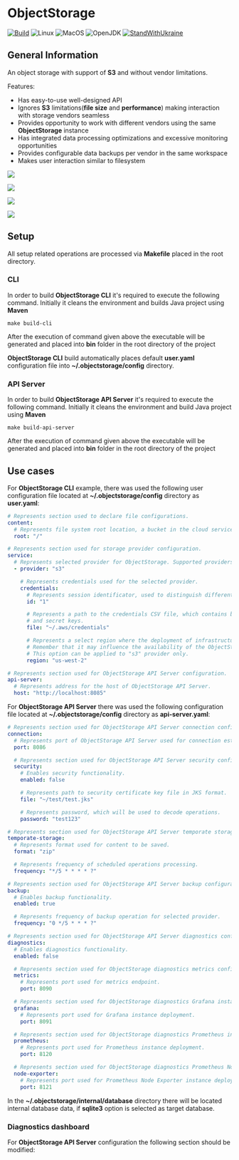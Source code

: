 # ObjectStorage

[![Build](https://github.com/YarikRevich/ObjectStorage/actions/workflows/build.yml/badge.svg)](https://github.com/YarikRevich/ObjectStorage/actions/workflows/build.yml)
![Linux](https://img.shields.io/badge/Linux-FCC624?style=for-the-badge&logo=linux&logoColor=black)
![MacOS](https://img.shields.io/badge/MacOS-8773f5?style=for-the-badge&logo=macos&logoColor=black)
![OpenJDK](https://img.shields.io/badge/JDK-23-65bd60?style=for-the-badge)
[![StandWithUkraine](https://raw.githubusercontent.com/vshymanskyy/StandWithUkraine/main/badges/StandWithUkraine.svg)](https://github.com/vshymanskyy/StandWithUkraine/blob/main/docs/README.md)

## General Information

An object storage with support of **S3** and without vendor limitations.

Features:
* Has easy-to-use well-designed API
* Ignores **S3** limitations(**file size** and **performance**) making interaction with storage vendors seamless
* Provides opportunity to work with different vendors using the same **ObjectStorage** instance
* Has integrated data processing optimizations and excessive monitoring opportunities
* Provides configurable data backups per vendor in the same workspace
* Makes user interaction similar to filesystem

![](./docs/high-level-design.png)

![](./docs/detailed-design.png)

![](./docs/internal-database-design.png)

![](./docs/internal-storage-design.png)

## Setup

All setup related operations are processed via **Makefile** placed in the root directory.

### CLI

In order to build **ObjectStorage CLI** it's required to execute the following command. Initially it cleans the environment and builds Java project using **Maven**
```shell
make build-cli
```

After the execution of command given above the executable will be generated and placed into **bin** folder in the root directory of the project

**ObjectStorage CLI** build automatically places default **user.yaml** configuration file into **~/.objectstorage/config** directory.

### API Server

In order to build **ObjectStorage API Server** it's required to execute the following command. Initially it cleans the environment and build Java project using **Maven**
```shell
make build-api-server
```

After the execution of command given above the executable will be generated and placed into **bin** folder in the root directory of the project

## Use cases

For **ObjectStorage CLI** example, there was used the following user configuration file located at **~/.objectstorage/config** directory as **user.yaml**:
```yaml
# Represents section used to declare file configurations.
content:
  # Represents file system root location, a bucket in the cloud service context.
  root: "/"

# Represents section used for storage provider configuration.
service:
  # Represents selected provider for ObjectStorage. Supported providers are "s3" and "gcs" only.
  - provider: "s3"

    # Represents credentials used for the selected provider.
    credentials:
      # Represents session identificator, used to distinguish different workspaces and thus separate content inside.
      id: "1"

      # Represents a path to the credentials CSV file, which contains both access
      # and secret keys.
      file: "~/.aws/credentials"

      # Represents a select region where the deployment of infrastructure will be performed.
      # Remember that it may influence the availability of the ObjectStorage deployed infrastructure.
      # This option can be applied to "s3" provider only.
      region: "us-west-2"

# Represents section used for ObjectStorage API Server configuration.
api-server:
  # Represents address for the host of ObjectStorage API Server.
  host: "http://localhost:8085"
```

For **ObjectStorage API Server** there was used the following configuration file located at **~/.objectstorage/config** directory as **api-server.yaml**:
```yaml
# Represents section used for ObjectStorage API Server connection configuration.
connection:
  # Represents port of ObjectStorage API Server used for connection establishment.
  port: 8086

  # Represents section used for ObjectStorage API Server security configuration.
  security:
    # Enables security functionality.
    enabled: false

    # Represents path to security certificate key file in JKS format.
    file: "~/test/test.jks"

    # Represents password, which will be used to decode operations.
    password: "test123"

# Represents section used for ObjectStorage API Server temporate storage configuration.
temporate-storage:
  # Represents format used for content to be saved.
  format: "zip"

  # Represents frequency of scheduled operations processing.
  frequency: "*/5 * * * * ?"

# Represents section used for ObjectStorage API Server backup configuration.
backup:
  # Enables backup functionality.
  enabled: true

  # Represents frequency of backup operation for selected provider.
  frequency: "0 */5 * * * ?"

# Represents section used for ObjectStorage API Server diagnostics configuration.
diagnostics:
  # Enables diagnostics functionality.
  enabled: false

  # Represents section used for ObjectStorage diagnostics metrics configuration.
  metrics:
    # Represents port used for metrics endpoint.
    port: 8090

  # Represents section used for ObjectStorage diagnostics Grafana instance.
  grafana:
    # Represents port used for Grafana instance deployment.
    port: 8091

  # Represents section used for ObjectStorage diagnostics Prometheus instance.
  prometheus:
    # Represents port used for Prometheus instance deployment.
    port: 8120

  # Represents section used for ObjectStorage diagnostics Prometheus Node Exporter instance.
  node-exporter:
    # Represents port used for Prometheus Node Exporter instance deployment.
    port: 8121
```

In the **~/.objectstorage/internal/database** directory there will be located internal database data, if **sqlite3** 
option is selected as target database.

### Diagnostics dashboard

For **ObjectStorage API Server** configuration the following section should be modified: